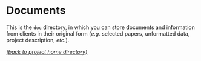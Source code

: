 # Documents

This is the `doc` directory, in which you can store documents and information
from clients in their original form (*e.g.* selected papers, unformatted data,
project description, *etc.*).

[*(back to project home directory)*][sf-home]

[sf-home]: https://github.com/NBISweden/NBIS-support-framework
